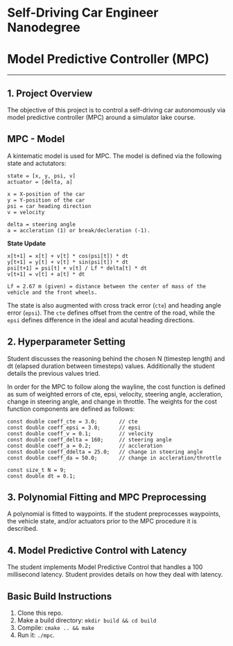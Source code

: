 # Self-Driving Car Engineer Nanodegree 
# Model Predictive Controller (MPC)
- - - 

## 1. Project Overview   
The objective of this project is to control a self-driving car autonomously via model predictive controller (MPC) around a simulator lake course. 

## MPC - Model   
A kintematic model is used for MPC. The model is defined via the following state and actutators:  

```
state = [x, y, psi, v]
actuator = [delta, a]

x = X-position of the car
y = Y-position of the car
psi = car heading direction
v = velocity

delta = steering angle
a = accleration (1) or break/decleration (-1).
```

**State Update**  
```
x[t+1] = x[t] + v[t] * cos(psi[t]) * dt
y[t+1] = y[t] + v[t] * sin(psi[t]) * dt
psi[t+1] = psi[t] + v[t] / Lf * delta[t] * dt
v[t+1] = v[t] + a[t] * dt

Lf = 2.67 m (given) = distance between the center of mass of the vehicle and the front wheels.  
```

The state is also augmented with cross track error (`cte`) and heading angle error (`epsi`). The `cte` defines offset from the centre of the road, while the `epsi` defines difference in the ideal and acutal heading directions.  

## 2. Hyperparameter Setting   

Student discusses the reasoning behind the chosen N (timestep length) and dt (elapsed duration between timesteps) values. Additionally the student details the previous values tried.

In order for the MPC to follow along the wayline, the cost function is defined as sum of weighted errors of cte, epsi, velocity, steering angle, accleration, change in steering angle, and change in throttle. The weights for the cost function components are defined as follows:  

```
const double coeff_cte = 3.0; 		// cte
const double coeff_epsi = 3.0;		// epsi
const double coeff_v = 0.1;			// velocity
const double coeff_delta = 160;		// steering angle
const double coeff_a = 0.2;			// accleration
const double coeff_ddelta = 25.0;	// change in steering angle
const double coeff_da = 50.0;		// change in accleration/throttle
```


```
const size_t N = 9; 
const double dt = 0.1;
```




## 3. Polynomial Fitting and MPC Preprocessing   

A polynomial is fitted to waypoints.
If the student preprocesses waypoints, the vehicle state, and/or actuators prior to the MPC procedure it is described.

## 4. Model Predictive Control with Latency  
The student implements Model Predictive Control that handles a 100 millisecond latency. Student provides details on how they deal with latency.  


## Basic Build Instructions 
1. Clone this repo. 
2. Make a build directory:  `mkdir build && cd build` 
3. Compile:  `cmake .. && make` 
4. Run it:  `./mpc`. 
